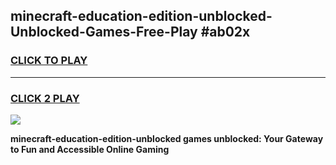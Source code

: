 
## minecraft-education-edition-unblocked-Unblocked-Games-Free-Play #ab02x
<h3>
<a href="https://us.freeplayer.one?title=minecraft-education-edition-unblocked&ref=9M">CLICK TO PLAY</a></h3>
<hr>

<h3>
<a href="https://us.freeplayer.one?title=minecraft-education-edition-unblocked&ref=9M">CLICK 2 PLAY</a>
  
</h3>

<a href="https://us.freeplayer.one?title=minecraft-education-edition-unblocked&ref=9M"><img src="https://clearcache.store/games.png"></a>


**minecraft-education-edition-unblocked games unblocked: Your Gateway to Fun and Accessible Online Gaming**

